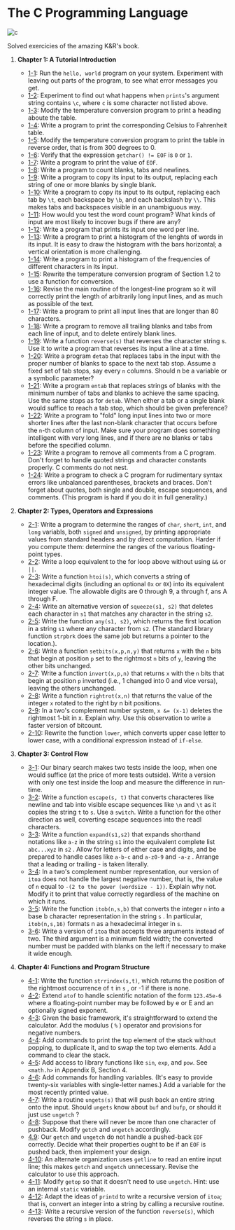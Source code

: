 # The C Programming Language

![c](https://upload.wikimedia.org/wikipedia/en/thumb/5/5e/The_C_Programming_Language_cover.svg/792px-The_C_Programming_Language_cover.svg.png)

Solved exercicies of the amazing K&R's book.

1. **Chapter 1: A Tutorial Introduction**
    - [1-1](./cap1/1-1.c): Run the `hello, world` program on your system. Experiment with leaving out parts of the program, to see what error messages you get.
    - [1-2](./cap1/1-2.c): Experiment to find out what happens when `prints`'s argument string contains `\c`, where `c` is some character not listed above.
    - [1-3](./cap1/1-3.c): Modify the temperature conversion program to print a heading aboute the table.
    - [1-4](./cap1/1-4.c): Write a program to print the corresponding Celsius to Fahrenheit table.
    - [1-5](./cap1/1-5.c): Modify the temperature conversion program to print the table in reverse order, that is from 300 degrees to 0.
    - [1-6](./cap1/1-6.c): Verify that the expression `getchar() != EOF` is `0` or `1`.
    - [1-7](./cap1/1-7.c): Write a program to print the value of `EOF`.
    - [1-8](./cap1/1-8.c): Write a program to count blanks, tabs and newlines.
    - [1-9](./cap1/1-9.c): Write a program to copy its input to its output, replacing each string of one or more blanks by single blank.
    - [1-10](./cap1/1-10.c): Write a program to copy its input to its output, replacing each tab by `\t`, each backspace by `\b`, and each backslash by `\\`. This makes tabs and backspaces visible in an unambiguous way.
    - [1-11](./cap1/1-11.c): How would you test the word count program? What kinds of input are most likely to incover bugs if there are any?
    - [1-12](./cap1/1-12.c): Write a program that prints its input one word per line.
    - [1-13](./cap1/1-13.c): Write a program to print a histogram of the lenghts of words in its input. It is easy to draw the histogram with the bars horizontal; a vertical orientation is more challenging.
    - [1-14](./cap1/1-14.c): Write a program to print a histogram of the frequencies of different characters in its input.
    - [1-15](./cap1/1-15.c): Rewrite the temperature conversion program of Section 1.2 to use a function for conversion.
    - [1-16](./cap1/1-16.c): Revise the main routine of the longest-line program so it will correctly print the length of arbitrarily long input lines, and as much as possible of the text.
    - [1-17](./cap1/1-17.c): Write a program to print all input lines that are longer than 80 characters.
    - [1-18](./cap1/1-18.c): Write a program to remove all trailing blanks and tabs from each line of input, and to delete entirely blank lines.
    - [1-19](./cap1/1-19.c): Write a function `reverse(s)` that reverses the character string s. Use it to write a program that reverses its input a line at a time.
    - [1-20](./cap1/1-20.c): Write a program `detab` that replaces tabs in the input with the proper number of blanks to space to the next tab stop. Assume a fixed set of tab stops, say every `n` columns. Should n be a variable or a symbolic parameter?
    - [1-21](./cap1/1-21.c): Write a program `entab` that replaces strings of blanks with the minimum number of tabs and blanks to achieve the same spacing. Use the same stops as for `detab`. When either a tab or a single blank would suffice to reach a tab stop, which should be given preference?
    - [1-22](./cap1/1-22.c): Write a program to "fold" long input lines into two or more shorter lines after the last non-blank character that occurs before the `n`-th column of input. Make sure your program does something intelligent with very long lines, and if there are no blanks or tabs before the specified column.
    - [1-23](./cap1/1-23.c): Write a program to remove all comments from a C program. Don't forget to handle quoted strings and character constants properly. C comments do not nest.
    - [1-24](./cap1/1-24.c): Write a program to check a C program for rudimentary syntax errors like unbalanced parentheses, brackets and braces. Don't forget about quotes, both single and double, escape sequences, and comments. (This program is hard if you do it in full generality.)


2. **Chapter 2: Types, Operators and Expressions**
    - [2-1](./cap2/2-1.c): Write a program to determine the ranges of `char`, `short`, `int`, and `long` variabls, both `signed` and `unsigned`, by printing appropriate values from standard headers and by direct computation. Harder if you compute them: determine the ranges of the various floating-point types.
    - [2-2](./cap2/2-2.c): Write a loop equivalent to the for loop above without using `&&` or `||`.
    - [2-3](./cap2/2-3.c): Write a function `htoi(s)`, which converts a string of hexadecimal digits (including an optional `0x` or `0X`) into its equivalent integer value. The allowable digits are 0 through 9, a through f, ans A through F.
    - [2-4](./cap2/2-4.c): Write an alternative version of `squeeze(s1, s2)` that deletes each character in `s1` that matches any character in the string `s2`.
    - [2-5](./cap2/2-5.c): Write the function `any(s1, s2)`, which returns the first location in a string `s1` where any character from `s2`. (The standard library function `strpbrk` does the same job but returns a pointer to the location.).
    - [2-6](./cap2/2-6.c): Write a function `setbits(x,p,n,y)` that returns `x` with the `n` bits that begin at position `p` set to the rightmost `n` bits of `y`, leaving the other bits unchanged.
    - [2-7](./cap2/2-7.c): Write a function `invert(x,p,n)` that returns `x` with the `n` bits that begin at position `p` inverted (i.e., 1 changed into 0 and vice versa), leaving the others unchanged.
    - [2-8](./cap2/2-8.c): Write a function `rightrot(x,n)` that returns the value of the integer `x` rotated to the right by n bit positions.
    - [2-9](./cap2/2-9.c): In a two's complement number system, `x &= (x-1)` deletes the rightmost 1-bit in x. Explain why. Use this observation to write a faster version of bitcount.
    - [2-10](./cap2/2-10.c): Rewrite the function `lower`, which converts upper case letter to lower case, with a conditional expression instead of `if-else`.

3. **Chapter 3: Control Flow**
    - [3-1](./cap3/3-1.c): Our binary search makes two tests inside the loop, when one would suffice (at the price of more tests outside). Write a version with only one test inside the loop and measure the difference in run-time.
    - [3-2](./cap3/3-2.c): Write a function `escape(s, t)` that converts characteres like newline and tab into visible escape sequences like `\n` and `\t` as it copies the string `t` to `s`. Use a `switch`. Write a function for the other direction as well, coverting escape sequences into the readl characters.
    - [3-3](./cap3/3-3.c): Write a function `expand(s1,s2)` that expands shorthand notations like `a-z` in the string `s1` into the equivalent complete list `abc...xyz` in `s2` . Allow for letters of either case and digits, and be prepared to handle cases like `a-b-c` and `a-z0-9` and `-a-z` . Arrange that a leading or trailing - is taken literally.
    - [3-4](./cap3/3-4.c): In a two's complement number representation, our version of `itoa` does not handle the largest negative number, that is, the value of `n` equal to `-(2 to the power (wordsize - 1))`. Explain why not. Modify it to print that value correctly regardless of the machine on which it runs.
    - [3-5](./cap3/3-5.c): Write the function `itob(n,s,b)` that converts the integer `n` into a base b character representation in the string `s` . In particular, `itob(n,s,16)` formats n as a hexadecimal integer in `s`.
    - [3-6](./cap3/3-6.c): Write a version of `itoa` that accepts three arguments instead of two. The third argument is a minimum field width; the converted number must be padded with blanks on the left if necessary to make it wide enough.

4. **Chapter 4: Functions and Program Structure**
    - [4-1](./cap4/4-1.c): Write the function `strrindex(s,t)`, which returns the position of the rightmost occurrence of `t` in `s` , or -1 if there is none.
    - [4-2](./cap4/4-2.c): Extend `atof` to handle scientific notation of the form `123.45e-6` where a floating-point number may be followed by e or E and an optionally signed exponent.
    - [4-3](./cap4/4-3.c): Given the basic framework, it's straightforward to extend the calculator. Add the modulus ( `%` ) operator and provisions for negative numbers.
    - [4-4](./cap4/4-4.c): Add commands to print the top element of the stack without popping, to duplicate it, and to swap the top two elements. Add a command to clear the stack.
    - [4-5](./cap4/4-5.c): Add access to library functions like `sin`, `exp`, and `pow`. See `<math.h>` in Appendix B, Section 4.
    - [4-6](./cap4/4-6.c): Add commands for handling variables. (It's easy to provide twenty-six variables with single-letter names.) Add a variable for the most recently printed value.
    - [4-7](./cap4/4-7.c): Write a routine `ungets(s)` that will push back an entire string onto the input. Should `ungets` know about `buf` and `bufp`, or should it just use `ungetch` ?
    - [4-8](./cap4/4-8.c): Suppose that there will never be more than one character of pushback. Modify `getch` and `ungetch` accordingly.
    - [4.9](./cap4/4-9.c): Our `getch` and `ungetch` do not handle a pushed-back `EOF` correctly. Decide what their properties ought to be if an `EOF` is pushed back, then implement your design.
    - [4-10](./cap4/4-10.c): An alternate organization uses `getline` to read an entire input line; this makes `getch` and `ungetch` unnecessary. Revise the calculator to use this approach.
    - [4-11](./cap4/4-11.c): Modify `getop` so that it doesn't need to use `ungetch`. Hint: use an internal `static` variable.
    - [4-12](./cap4/4-12.c): Adapt the ideas of `printd` to write a recursive version of `itoa`; that is, convert an integer into a string by calling a recursive routine.
    - [4-13](./cap4/4-13.c): Write a recursive version of the function `reverse(s)`, which reverses the string `s` in place.
